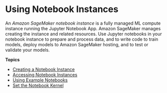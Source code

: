 # Using Notebook Instances<a name="nbi"></a>

An *Amazon SageMaker notebook instance* is a fully managed ML compute instance running the Jupyter Notebook App\. Amazon SageMaker manages creating the instance and related resources\. Use Jupyter notebooks in your notebook instance to prepare and process data, and to write code to train models, deploy models to Amazon SageMaker hosting, and to test or validate your models\.

**Topics**
+ [Creating a Notebook Instance](howitworks-create-ws.md)
+ [Accessing Notebook Instances](howitworks-access-ws.md)
+ [Using Example Notebooks](howitworks-nbexamples.md)
+ [Set the Notebook Kernel](howitworks-set-kernel.md)